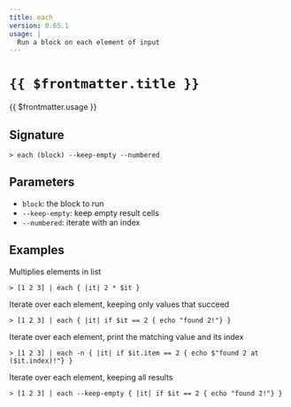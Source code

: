 ```yaml
---
title: each
version: 0.65.1
usage: |
  Run a block on each element of input
---
```


# <code>{{ $frontmatter.title }}</code>

<div style='white-space: pre-wrap;'>{{ $frontmatter.usage }}</div>

## Signature

```> each (block) --keep-empty --numbered```

## Parameters

 -  `block`: the block to run
 -  `--keep-empty`: keep empty result cells
 -  `--numbered`: iterate with an index

## Examples

Multiplies elements in list
```shell
> [1 2 3] | each { |it| 2 * $it }
```

Iterate over each element, keeping only values that succeed
```shell
> [1 2 3] | each { |it| if $it == 2 { echo "found 2!"} }
```

Iterate over each element, print the matching value and its index
```shell
> [1 2 3] | each -n { |it| if $it.item == 2 { echo $"found 2 at ($it.index)!"} }
```

Iterate over each element, keeping all results
```shell
> [1 2 3] | each --keep-empty { |it| if $it == 2 { echo "found 2!"} }
```
